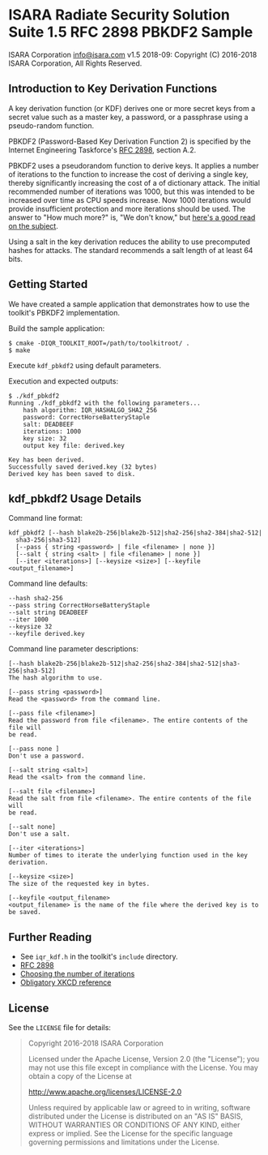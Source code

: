 # ISARA Radiate Security Solution Suite 1.5 RFC 2898 PBKDF2 Sample
ISARA Corporation <info@isara.com>
v1.5 2018-09: Copyright (C) 2016-2018 ISARA Corporation, All Rights Reserved.

## Introduction to Key Derivation Functions

A key derivation function (or KDF) derives one or more secret keys from a
secret value such as a master key, a password, or a passphrase using a
pseudo-random function.

PBKDF2 (Password-Based Key Derivation Function 2) is specified by the
Internet Engineering Taskforce's
[RFC 2898](https://www.ietf.org/rfc/rfc2898.txt), section A.2.

PBKDF2 uses a pseudorandom function to derive keys. It applies a number
of iterations to the function to increase the cost of deriving a single key,
thereby significantly increasing the cost of a of dictionary attack. The
initial recommended number of iterations was 1000, but this was intended to be
increased over time as CPU speeds increase. Now 1000 iterations would provide
insufficient protection and more iterations should be used. The answer to
"How much more?" is, "We don't know," but
[here's a good read on the subject](http://security.stackexchange.com/a/3993).

Using a salt in the key derivation reduces the ability to use precomputed
hashes for attacks. The standard recommends a salt length of at least 64 bits.

## Getting Started

We have created a sample application that demonstrates how to use the
toolkit's PBKDF2 implementation.

Build the sample application:

```
$ cmake -DIQR_TOOLKIT_ROOT=/path/to/toolkitroot/ .
$ make
```

Execute `kdf_pbkdf2` using default parameters.

Execution and expected outputs:

```
$ ./kdf_pbkdf2
Running ./kdf_pbkdf2 with the following parameters...
    hash algorithm: IQR_HASHALGO_SHA2_256
    password: CorrectHorseBatteryStaple
    salt: DEADBEEF
    iterations: 1000
    key size: 32
    output key file: derived.key

Key has been derived.
Successfully saved derived.key (32 bytes)
Derived key has been saved to disk.
```

## kdf_pbkdf2 Usage Details

Command line format:

```
kdf_pbkdf2 [--hash blake2b-256|blake2b-512|sha2-256|sha2-384|sha2-512|
  sha3-256|sha3-512]
  [--pass { string <password> | file <filename> | none }]
  [--salt { string <salt> | file <filename> | none }]
  [--iter <iterations>] [--keysize <size>] [--keyfile <output_filename>]
```

Command line defaults:

```
--hash sha2-256
--pass string CorrectHorseBatteryStaple
--salt string DEADBEEF
--iter 1000
--keysize 32
--keyfile derived.key
```

Command line parameter descriptions:

```
[--hash blake2b-256|blake2b-512|sha2-256|sha2-384|sha2-512|sha3-256|sha3-512]
The hash algorithm to use.

[--pass string <password>]
Read the <password> from the command line.

[--pass file <filename>]
Read the password from file <filename>. The entire contents of the file will
be read.

[--pass none ]
Don't use a password.

[--salt string <salt>]
Read the <salt> from the command line.

[--salt file <filename>]
Read the salt from file <filename>. The entire contents of the file will
be read.

[--salt none]
Don't use a salt.

[--iter <iterations>]
Number of times to iterate the underlying function used in the key derivation.

[--keysize <size>]
The size of the requested key in bytes.

[--keyfile <output_filename>
<output_filename> is the name of the file where the derived key is to be saved.
```

## Further Reading

* See `iqr_kdf.h` in the toolkit's `include` directory.
* [RFC 2898](https://www.ietf.org/rfc/rfc2898.txt)
* [Choosing the number of iterations](http://security.stackexchange.com/a/3993)
* [Obligatory XKCD reference](https://xkcd.com/936/)

## License

See the `LICENSE` file for details:

> Copyright 2016-2018 ISARA Corporation
> 
> Licensed under the Apache License, Version 2.0 (the "License");
> you may not use this file except in compliance with the License.
> You may obtain a copy of the License at
> 
> http://www.apache.org/licenses/LICENSE-2.0
> 
> Unless required by applicable law or agreed to in writing, software
> distributed under the License is distributed on an "AS IS" BASIS,
> WITHOUT WARRANTIES OR CONDITIONS OF ANY KIND, either express or implied.
> See the License for the specific language governing permissions and
> limitations under the License.
